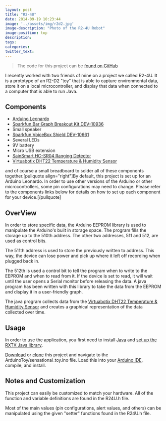 ```yaml
---
layout: post
title: "R2-4U"
date: 2014-09-19 10:23:44
image: '../assets/img/r2d2.jpg'
image-description: "Photo of the R2-4U Robot"
image-position: top
description:
tags:
categories:
twitter_text:
---
```


> The code for this project can be <a href="https://github.com/scaperoth/ArduinoToy">found on GitHub</a>

I recently worked with two friends of mine on a project we called R2-4U. It is a prototype of an R2-D2 "toy" that is able to capture environmental data, store it on a local microcontroller, and display that data when connected to a computer that is able to run Java.
<h2>Components</h2>
<ul>
	<li><a href="http://arduino.cc/en/Main/arduinoBoardLeonardo">Arduino Leonardo</a></li>
	<li><a href="https://www.sparkfun.com/products/10936">Sparkfun Bar Graph Breakout Kit DEV-10936</a></li>
	<li>Small speaker</li>
	<li><a href="http://www.sainsmart.com/ultrasonic-ranging-detector-mod-hc-sr04-distance-sensor.html">Sparkfun VoiceBox Shield DEV-10661</a></li>
	<li>Several LEDs</li>
	<li>9V battery</li>
	<li>Micro USB extension</li>
	<li><a href="http://www.sainsmart.com/ultrasonic-ranging-detector-mod-hc-sr04-distance-sensor.html">SainSmart HC-SR04 Ranging Detector</a></li>
	<li><a href="https://www.virtuabotix.com/product/virtuabotix-dht22-temperature-humidity-sensor-arduino-microcontroller-circuits/">Virtuabotix DHT22 Temperature &amp; Humidity Sensor</a></li>
</ul>
and of course a small breadboard to solder all of these components together.[pullquote align="right"]By default, this project is set up for an Arduino Leonardo. In order to use other versions of the Arduino or other microcontrollers, some pin configurations may need to change. Please refer to the components links below for details on how to set up each component for your device.[/pullquote]
<h2>OverView</h2>
In order to store specific data, the Arduino EEPROM library is used to manipulate the Arduino's built in storage space. The program fills the storage up to the 510th address. The other two addresses, 511 and 512, are used as control bits.

The 511th address is used to store the previously written to address. This way, the device can lose power and pick up where it left off recording when plugged back in.

The 512th is used a control bit to tell the program when to write to the EEPROM and when to read from it. If the device is set to read, it will wait until the user opens a Serial monitor before releasing the data. A java program has been written with this library to take the data from the EEPROM and display it in a user-friendly graph.

The java program collects data from the <a href="https://www.virtuabotix.com/product/virtuabotix-dht22-temperature-humidity-sensor-arduino-microcontroller-circuits/">Virtuabotix DHT22 Temperature &amp; Humidity Sensor</a> and creates a graphical representation of the data collected over time.
<h2>Usage</h2>
In order to use the application, you first need to install <a href="http://www.oracle.com/technetwork/java/javase/downloads/index-jsp-138363.html">Java</a> and <a href="http://playground.arduino.cc/Interfacing/Java#.UzlPUvldV8E">set up the RXTX Java library</a>.

<a href="https://github.com/scaperoth/ArduinoToy/archive/master.zip">Download</a> or <a href="github-windows://openRepo/https://github.com/scaperoth/ArduinoToy">clone</a> this project and navigate to the ArduinoToy/sensational_toy.ino file. Load this into your <a href="http://arduino.cc/en/main/software">Arduino IDE</a>, compile, and install.
<h2>Notes and Customization</h2>
This project can easily be customized to match your hardware. All of the function and variable definitions are found in the R24U.h file.

Most of the main values (pin configurations, alert values, and others) can be manipulated using the given "setter" functions found in the R24U.h file.